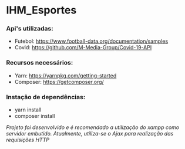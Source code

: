 # IHM_Esportes

### Api's utilizadas:
- Futebol: https://www.football-data.org/documentation/samples
- Covid: https://github.com/M-Media-Group/Covid-19-API

### Recursos necessários:
- Yarn: https://yarnpkg.com/getting-started
- Composer: https://getcomposer.org/

### Instação de dependências:
- yarn install
- composer install

*Projeto foi desenvolvido e é recomendado a utilização do xampp como servidor embutido. Atualmente, utiliza-se o Ajax para realização das requisições HTTP*
